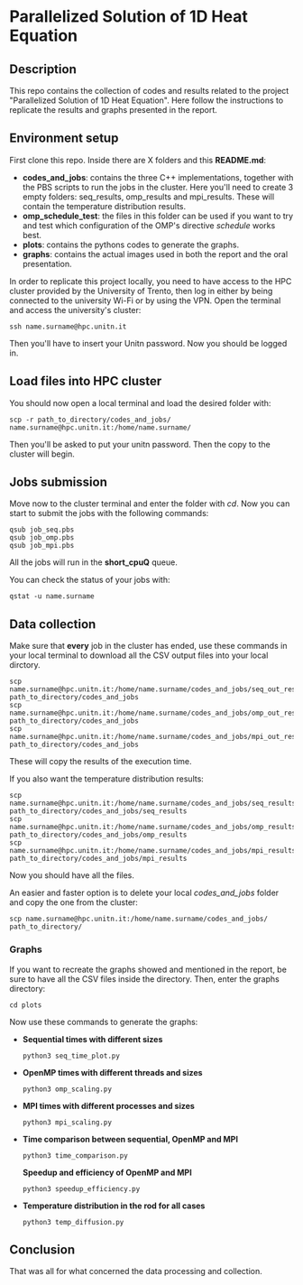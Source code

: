 # Parallelized Solution of 1D Heat Equation

## Description

This repo contains the collection of codes and results related to the project "Parallelized Solution of 1D Heat Equation". Here follow the instructions to replicate the results and graphs presented in the report.

## Environment setup

First clone this repo. Inside there are X folders and this **README.md**:

- **codes_and_jobs**: contains the three C++ implementations, together with the PBS scripts to run the jobs in the cluster. Here you'll need to create 3 empty folders: seq_results, omp_results and mpi_results. These will contain the temperature distribution results.
- **omp_schedule_test**: the files in this folder can be used if you want to try and test which configuration of the OMP's directive _schedule_ works best.
- **plots**: contains the pythons codes to generate the graphs.
- **graphs**: contains the actual images used in both the report and the oral presentation.

In order to replicate this project locally, you need to have access to the HPC cluster provided by the University of Trento, then log in either by being connected to the university Wi-Fi or by using the VPN.
Open the terminal and access the university's cluster:

```
ssh name.surname@hpc.unitn.it
```

Then you'll have to insert your Unitn password. Now you should be logged in.

## Load files into HPC cluster

You should now open a local terminal and load the desired folder with:

```
scp -r path_to_directory/codes_and_jobs/ name.surname@hpc.unitn.it:/home/name.surname/
```

Then you'll be asked to put your unitn password. Then the copy to the cluster will begin.

## Jobs submission

Move now to the cluster terminal and enter the folder with _cd_. Now you can start to submit the jobs with the following commands:

```
qsub job_seq.pbs
qsub job_omp.pbs
qsub job_mpi.pbs
```

All the jobs will run in the **short_cpuQ** queue.

You can check the status of your jobs with:

```
qstat -u name.surname
```

## Data collection

Make sure that **every** job in the cluster has ended, use these commands in your local terminal to download all the CSV output files into your local dirctory.

```
scp name.surname@hpc.unitn.it:/home/name.surname/codes_and_jobs/seq_out_results.csv path_to_directory/codes_and_jobs
scp name.surname@hpc.unitn.it:/home/name.surname/codes_and_jobs/omp_out_results.csv path_to_directory/codes_and_jobs
scp name.surname@hpc.unitn.it:/home/name.surname/codes_and_jobs/mpi_out_results.csv path_to_directory/codes_and_jobs
```

These will copy the results of the execution time.

If you also want the temperature distribution results:

```
scp name.surname@hpc.unitn.it:/home/name.surname/codes_and_jobs/seq_results/* path_to_directory/codes_and_jobs/seq_results
scp name.surname@hpc.unitn.it:/home/name.surname/codes_and_jobs/omp_results/* path_to_directory/codes_and_jobs/omp_results
scp name.surname@hpc.unitn.it:/home/name.surname/codes_and_jobs/mpi_results/* path_to_directory/codes_and_jobs/mpi_results
```

Now you should have all the files.

An easier and faster option is to delete your local _codes_and_jobs_ folder and copy the one from the cluster:

```
scp name.surname@hpc.unitn.it:/home/name.surname/codes_and_jobs/ path_to_directory/
```

### Graphs

If you want to recreate the graphs showed and mentioned in the report, be sure to have all the CSV files inside the directory. Then, enter the graphs directory:

```
cd plots
```

Now use these commands to generate the graphs:

- **Sequential times with different sizes**
  ```
  python3 seq_time_plot.py
  ```
- **OpenMP times with different threads and sizes**
  ```
  python3 omp_scaling.py
  ```
- **MPI times with different processes and sizes**
  ```
  python3 mpi_scaling.py
  ```
- **Time comparison between sequential, OpenMP and MPI**
  ```
  python3 time_comparison.py
  ```
  **Speedup and efficiency of OpenMP and MPI**
  ```
  python3 speedup_efficiency.py
  ```
- **Temperature distribution in the rod for all cases**
  ```
  python3 temp_diffusion.py
  ```

## Conclusion

That was all for what concerned the data processing and collection.

